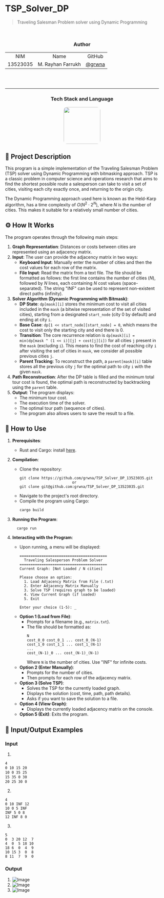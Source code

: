 # TSP_Solver_DP
> Traveling Salesman Problem solver using Dynamic Programming

<br/>
<div align="center" id="contributor">
 <strong>
  <h3> Author </h3>
  <table align="center">
    <tr align="center">
      <td>NIM</td>
      <td>Name</td>
      <td>GitHub</td>
    </tr>
    <tr align="center">
      <td>13523035</td>
      <td>M. Rayhan Farrukh</td>
      <td><a href="https://github.com/grwna">@grwna</a></td>
    </tr>
  </table>
 </strong>
 <br>
 <br>
</div>

---

<div align="center">

### Tech Stack and Language 

<img src="https://img.shields.io/badge/rust-%23000000.svg?style=for-the-badge&logo=rust&logoColor=white" style="width:120px; height:auto; border-radius: 10px;">
</div>

## 📝 Project Description
This program is a simple implementation of the Traveling Salesman Problem (TSP) solver using Dynamic Programming with bitmasking approach. TSP is a classic problem in computer science and operations research that aims to find the shortest possible route a salesperson can take to visit a set of cities, visiting each city exactly once, and returning to the origin city.

The Dynamic Programming approach used here is known as the Held-Karp algorithm, has a time complexity of $O(N^2 \cdot 2^N)$, where $N$ is the number of cities. This makes it suitable for a relatively small number of cities.

## ⚙️ How It Works
The program operates through the following main steps:

1.  **Graph Representation**: Distances or costs between cities are represented using an adjacency matrix.
2.  **Input**: The user can provide the adjacency matrix in two ways:
    * **Keyboard Input**: Manually enter the number of cities and then the cost values for each row of the matrix.
    * **File Input**: Read the matrix from a text file. The file should be formatted as follows: the first line contains the number of cities ($N$), followed by $N$ lines, each containing $N$ cost values (space-separated). The string "INF" can be used to represent non-existent direct paths (infinity).
3.  **Solver Algorithm (Dynamic Programming with Bitmask)**:
    * **DP State**: `dp[mask][i]` stores the minimum cost to visit all cities included in the `mask` (a bitwise representation of the set of visited cities), starting from a designated `start_node` (city 0 by default) and ending at city `i`.
    * **Base Case**: `dp[1 << start_node][start_node] = 0`, which means the cost to visit only the starting city and end there is 0.
    * **Transition**: The core recurrence relation is `dp[mask][i] = min(dp[mask ^ (1 << i)][j] + cost[j][i])` for all cities `j` present in the `mask` (excluding `i`). This means to find the cost of reaching city `i` after  visiting the set of cities in `mask`, we consider all possible previous cities `j`.
    * **Parent Tracking**: To reconstruct the path, a `parent[mask][i]` table stores all the previous city `j` for the optimal path to city `i` with the given `mask`.
4.  **Path Reconstruction**: After the DP table is filled and the minimum total tour cost is found, the optimal path is reconstructed by backtracking using the `parent` table.
5.  **Output**: The program displays:
    * The minimum tour cost.
    * The execution time of the solver.
    * The optimal tour path (sequence of cities).
    * The program also allows users to save the result to a file.

## 🚀 How to Use

1.  **Prerequisites**:
    * Rust and Cargo: install [here](https://www.rust-lang.org/tools/install).

2.  **Compilation**:
    * Clone the repository:
        ```
        git clone https://github.com/grwna/TSP_Solver_DP_13523035.git
                                or
        git clone git@github.com:grwna/TSP_Solver_DP_13523035.git
        ```
    * Navigate to the project's root directory.
    * Compile the program using Cargo:
        ```bash
        cargo build
        ```
3.  **Running the Program**:
      ```bash
        cargo run
      ```        

4.  **Interacting with the Program**:
    * Upon running, a menu will be displayed:
        ```text
        ========================================
          Traveling Salesperson Problem Solver
        ========================================
        Current Graph: [Not Loaded / N cities]

        Please choose an option:
          1. Load Adjacency Matrix from File (.txt)
          2. Enter Adjacency Matrix Manually
          3. Solve TSP (requires graph to be loaded)
          4. View Current Graph (if loaded)
          5. Exit

        Enter your choice (1-5): _
        ```
    * **Option 1 (Load from File)**:
        * Prompts for a filename (e.g., `matrix.txt`).
        * The file should be formatted as:
            ```
            N
            cost_0_0 cost_0_1 ... cost_0_(N-1)
            cost_1_0 cost_1_1 ... cost_1_(N-1)
            ...
            cost_(N-1)_0 ... cost_(N-1)_(N-1)
            ```
            Where `N` is the number of cities. Use "INF" for infinite costs.
    * **Option 2 (Enter Manually)**:
        * Prompts for the number of cities.
        * Then prompts for each row of the adjacency matrix.
    * **Option 3 (Solve TSP)**:
        * Solves the TSP for the currently loaded graph.
        * Displays the solution (cost, time, path, path details).
        * Asks if you want to save the solution to a file.
    * **Option 4 (View Graph)**:
        * Displays the currently loaded adjacency matrix on the console.
    * **Option 5 (Exit)**: Exits the program.

## 📸 Input/Output Examples
### Input
1. 
```markdown
4
0 10 15 20
10 0 35 25
15 35 0 30
20 25 30 0
```

2.
```
4
0 10 INF 12
10 0 5 INF
INF 5 0 8
12 INF 8 0
```

3.
```
5
0  3 20 12  7
4  0  5 18 10
18 6  0  4  9
10 15 3  0  8
8 11  7  9  0
```

### Output
1. ![Image](https://github.com/user-attachments/assets/dee33917-bd58-4c26-9b53-086db5c6c6c1)
2. ![Image](https://github.com/user-attachments/assets/13b6c8d8-4d6f-487a-9799-6bc7043343e4)
3. ![Image](https://github.com/user-attachments/assets/7ab358ad-4756-44ab-acbb-5047d8a84a96)